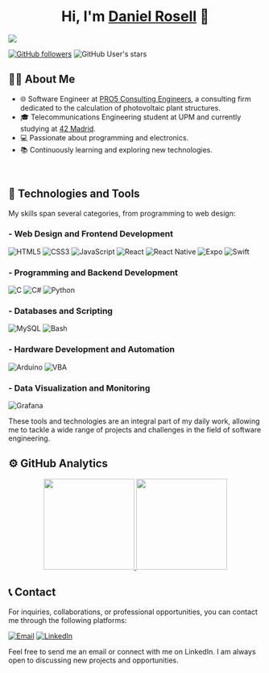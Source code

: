 <div align="center">
  <h1 align="center">Hi, I'm <a href="https://github.com/drosell271">Daniel Rosell</a> 👋</h1>
</div>
<img src="http://drive.google.com/uc?export=view&id=1c3F8G5wi5u3LL0cGIg6lGQGqEur_AvFF">

[![GitHub followers](https://img.shields.io/github/followers/drosell271?style=for-the-badge&logo=github)](https://github.com/drosell271)
![GitHub User's stars](https://img.shields.io/github/stars/drosell271?style=for-the-badge)

## 🙋🏻 About Me

- 🌐 Software Engineer at [PRO5 Consulting Engineers](https://pro5engineers.com/), a consulting firm dedicated to the calculation of photovoltaic plant structures.
- 🎓 Telecommunications Engineering student at UPM and currently studying at [42 Madrid](https://www.42madrid.com/).
- 💻 Passionate about programming and electronics.
- 📚 Continuously learning and exploring new technologies.
<br>

## 🧰 Technologies and Tools

My skills span several categories, from programming to web design:

### - Web Design and Frontend Development
![HTML5](https://img.shields.io/badge/HTML5-E34F26?style=for-the-badge&logo=html5&logoColor=white)
![CSS3](https://img.shields.io/badge/CSS3-1572B6?style=for-the-badge&logo=css3&logoColor=white)
![JavaScript](https://img.shields.io/badge/JavaScript-F7DF1E?style=for-the-badge&logo=javascript&logoColor=black)
![React](https://img.shields.io/badge/React-61DAFB?style=for-the-badge&logo=react&logoColor=black)
![React Native](https://img.shields.io/badge/React_Native-61DAFB?style=for-the-badge&logo=react&logoColor=black)
![Expo](https://img.shields.io/badge/Expo-1B1F23?style=for-the-badge&logo=expo&logoColor=white)
![Swift](https://img.shields.io/badge/Swift-FA7343?style=for-the-badge&logo=swift&logoColor=white)


### - Programming and Backend Development
![C](https://img.shields.io/badge/C-00599C?style=for-the-badge&logo=c&logoColor=white)
![C#](https://img.shields.io/badge/C%23-239120?style=for-the-badge&logo=c-sharp&logoColor=white)
![Python](https://img.shields.io/badge/Python-3776AB?style=for-the-badge&logo=python&logoColor=white)

### - Databases and Scripting
![MySQL](https://img.shields.io/badge/MySQL-4479A1?style=for-the-badge&logo=mysql&logoColor=white)
![Bash](https://img.shields.io/badge/Bash-4EAA25?style=for-the-badge&logo=gnu-bash&logoColor=white)

### - Hardware Development and Automation
![Arduino](https://img.shields.io/badge/Arduino-00979D?style=for-the-badge&logo=arduino&logoColor=white)
![VBA](https://img.shields.io/badge/VBA-217346?style=for-the-badge&logo=microsoft-excel&logoColor=white)

### - Data Visualization and Monitoring
![Grafana](https://img.shields.io/badge/Grafana-F46800?style=for-the-badge&logo=grafana&logoColor=white)

These tools and technologies are an integral part of my daily work, allowing me to tackle a wide range of projects and challenges in the field of software engineering.


## ⚙️ GitHub Analytics

<p align="center">
<a href="https://github.com/drosell271">
  <img height="180em" src="https://github-readme-stats-eight-theta.vercel.app/api?username=drosell271&show_icons=true&theme=algolia&include_all_commits=true&count_private=true"/>
  <img height="180em" src="https://github-readme-stats-eight-theta.vercel.app/api/top-langs/?username=drosell271&layout=compact&langs_count=8&theme=algolia"/>
</a>
</p>

## 📞 Contact

For inquiries, collaborations, or professional opportunities, you can contact me through the following platforms:

[![Email](https://img.shields.io/badge/Email-drmoreno271%40gmail.com-blue?style=for-the-badge&logo=gmail)](mailto:drmoreno271@gmail.com)
[![LinkedIn](https://img.shields.io/badge/LinkedIn-Daniel_Rosell-blue?style=for-the-badge&logo=linkedin)](https://www.linkedin.com/in/danielrosell/)

Feel free to send me an email or connect with me on LinkedIn. I am always open to discussing new projects and opportunities.
